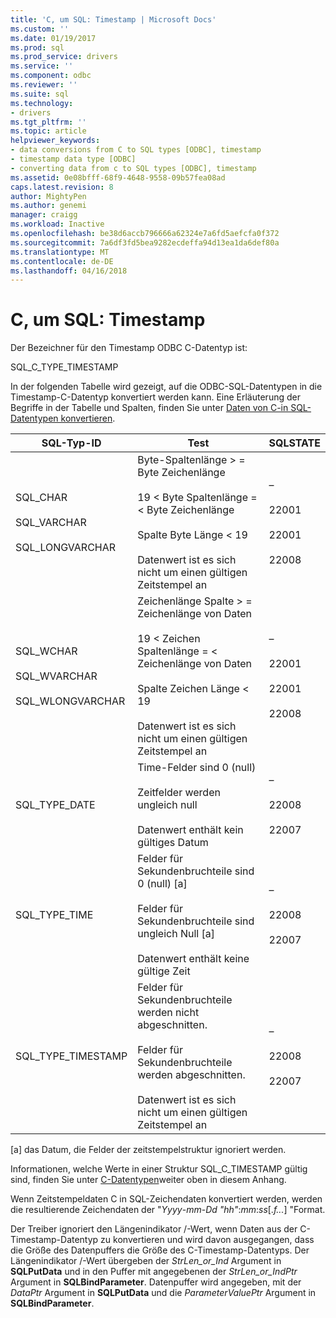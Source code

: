```yaml
---
title: 'C, um SQL: Timestamp | Microsoft Docs'
ms.custom: ''
ms.date: 01/19/2017
ms.prod: sql
ms.prod_service: drivers
ms.service: ''
ms.component: odbc
ms.reviewer: ''
ms.suite: sql
ms.technology:
- drivers
ms.tgt_pltfrm: ''
ms.topic: article
helpviewer_keywords:
- data conversions from C to SQL types [ODBC], timestamp
- timestamp data type [ODBC]
- converting data from c to SQL types [ODBC], timestamp
ms.assetid: 0e08bfff-68f9-4648-9558-09b57fea08ad
caps.latest.revision: 8
author: MightyPen
ms.author: genemi
manager: craigg
ms.workload: Inactive
ms.openlocfilehash: be38d6accb796666a62324e7a6fd5aefcfa0f372
ms.sourcegitcommit: 7a6df3fd5bea9282ecdeffa94d13ea1da6def80a
ms.translationtype: MT
ms.contentlocale: de-DE
ms.lasthandoff: 04/16/2018
---
```

# <a name="c-to-sql-timestamp"></a>C, um SQL: Timestamp
Der Bezeichner für den Timestamp ODBC C-Datentyp ist:  
  
 SQL_C_TYPE_TIMESTAMP  
  
 In der folgenden Tabelle wird gezeigt, auf die ODBC-SQL-Datentypen in die Timestamp-C-Datentyp konvertiert werden kann. Eine Erläuterung der Begriffe in der Tabelle und Spalten, finden Sie unter [Daten von C-in SQL-Datentypen konvertieren](../../../odbc/reference/appendixes/converting-data-from-c-to-sql-data-types.md).  
  
|SQL-Typ-ID|Test|SQLSTATE|  
|-------------------------|----------|--------------|  
|SQL_CHAR<br /><br /> SQL_VARCHAR<br /><br /> SQL_LONGVARCHAR|Byte-Spaltenlänge > = Byte Zeichenlänge<br /><br /> 19 < Byte Spaltenlänge = < Byte Zeichenlänge<br /><br /> Spalte Byte Länge < 19<br /><br /> Datenwert ist es sich nicht um einen gültigen Zeitstempel an|–<br /><br /> 22001<br /><br /> 22001<br /><br /> 22008|  
|SQL_WCHAR<br /><br /> SQL_WVARCHAR<br /><br /> SQL_WLONGVARCHAR|Zeichenlänge Spalte > = Zeichenlänge von Daten<br /><br /> 19 < Zeichen Spaltenlänge = < Zeichenlänge von Daten<br /><br /> Spalte Zeichen Länge < 19<br /><br /> Datenwert ist es sich nicht um einen gültigen Zeitstempel an|–<br /><br /> 22001<br /><br /> 22001<br /><br /> 22008|  
|SQL_TYPE_DATE|Time-Felder sind 0 (null)<br /><br /> Zeitfelder werden ungleich null<br /><br /> Datenwert enthält kein gültiges Datum|–<br /><br /> 22008<br /><br /> 22007|  
|SQL_TYPE_TIME|Felder für Sekundenbruchteile sind 0 (null) [a]<br /><br /> Felder für Sekundenbruchteile sind ungleich Null [a]<br /><br /> Datenwert enthält keine gültige Zeit|–<br /><br /> 22008<br /><br /> 22007|  
|SQL_TYPE_TIMESTAMP|Felder für Sekundenbruchteile werden nicht abgeschnitten.<br /><br /> Felder für Sekundenbruchteile werden abgeschnitten.<br /><br /> Datenwert ist es sich nicht um einen gültigen Zeitstempel an|–<br /><br /> 22008<br /><br /> 22007|  
  
 [a] das Datum, die Felder der zeitstempelstruktur ignoriert werden.  
  
 Informationen, welche Werte in einer Struktur SQL_C_TIMESTAMP gültig sind, finden Sie unter [C-Datentypen](../../../odbc/reference/appendixes/c-data-types.md)weiter oben in diesem Anhang.  
  
 Wenn Zeitstempeldaten C in SQL-Zeichendaten konvertiert werden, werden die resultierende Zeichendaten der "*Yyyy*-*mm*-*Dd* *"hh"*:*mm*:*ss*[.*f...*] "Format.  
  
 Der Treiber ignoriert den Längenindikator /-Wert, wenn Daten aus der C-Timestamp-Datentyp zu konvertieren und wird davon ausgegangen, dass die Größe des Datenpuffers die Größe des C-Timestamp-Datentyps. Der Längenindikator /-Wert übergeben der *StrLen_or_Ind* Argument in **SQLPutData** und in den Puffer mit angegebenen der *StrLen_or_IndPtr* Argument in **SQLBindParameter**. Datenpuffer wird angegeben, mit der *DataPtr* Argument in **SQLPutData** und die *ParameterValuePtr* Argument in **SQLBindParameter**.

